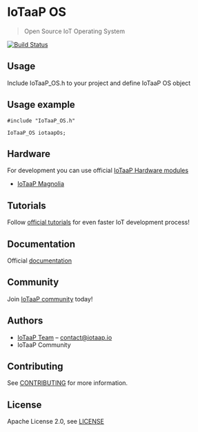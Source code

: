 # IoTaaP OS
> Open Source IoT Operating System

[![Build Status](https://jenkins.iotaap.io/buildStatus/icon?job=iotaap-os%2Fmaster)](https://jenkins.iotaap.io/job/iotaap-os/job/master/)

## Usage

Include IoTaaP_OS.h to your project and define IoTaaP OS object

## Usage example

```
#include "IoTaaP_OS.h"

IoTaaP_OS iotaapOs;
```

## Hardware

For development you can use official [IoTaaP Hardware modules](https://www.iotaap.io/)

* [IoTaaP Magnolia](https://www.iotaap.io/platform/)

## Tutorials

Follow [official tutorials](https://docs.iotaap.io/iotaap-tutorials/) for even faster IoT development process!

## Documentation

Official [documentation](https://docs.iotaap.io)

## Community

Join [IoTaaP community](https://community.iotaap.io) today!

## Authors

* [IoTaaP Team](https://www.iotaap.io) – contact@iotaap.io
* IoTaaP Community

## Contributing

See [CONTRIBUTING](./CONTRIBUTING.md) for more information.

## License

Apache License 2.0, see [LICENSE](./LICENSE.md)